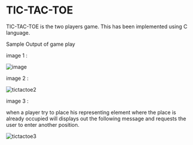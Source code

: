 # TIC-TAC-TOE
TIC-TAC-TOE  is the two players game.
This has been implemented using C language.

Sample Output of game play 

image 1 :

![image](https://user-images.githubusercontent.com/112941218/230324287-ecea2194-6b86-439b-b10f-77850112d7a1.png)

image 2 :

![tictactoe2](https://user-images.githubusercontent.com/112941218/230324696-bdd36a75-2910-4ec6-956d-8c143c2477d5.png)


image 3 : 

when a player try to place his representing element where the place is already occupied will displays out the following message and requests the user to enter another position.

![tictactoe3](https://user-images.githubusercontent.com/112941218/230324944-b538dee0-17ab-47af-8dbd-6cc5f5f47a61.png)

